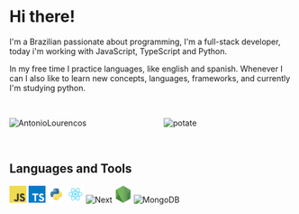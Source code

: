 # Hi there!
I'm a Brazilian passionate about programming, I'm a full-stack developer, today i'm working with JavaScript, TypeScript and Python.

In my free time I practice languages, like english and spanish. Whenever I can I also like to learn new concepts, languages, frameworks, and currently I'm studying python.

<br />
<div>
  
  ![AntonioLourencos](https://github-readme-stats.vercel.app/api?username=antoniolourencos&count_private=true&show_icons=true&custom_title=&theme=radical&include_all_commits=true)&nbsp;&nbsp;&nbsp;&nbsp;&nbsp;&nbsp;&nbsp;&nbsp;&nbsp;&nbsp;&nbsp;&nbsp;&nbsp;&nbsp;&nbsp;&nbsp;&nbsp;&nbsp;&nbsp;&nbsp;&nbsp;&nbsp;&nbsp;&nbsp;&nbsp;&nbsp;&nbsp;&nbsp;&nbsp;&nbsp;&nbsp;&nbsp;&nbsp;&nbsp;&nbsp;![potate](https://encrypted-tbn0.gstatic.com/images?q=tbn:ANd9GcRyI_-gXCgdShSDyvtSsX9fTBhAFymrwYoO0A&usqp=CAU)

 
 </div>



<br />

## Languages and Tools
<div>
  <img height="30" src="https://raw.githubusercontent.com/github/explore/80688e429a7d4ef2fca1e82350fe8e3517d3494d/topics/javascript/javascript.png" alt="JavaScript" />
    <img height="30" src="https://raw.githubusercontent.com/github/explore/80688e429a7d4ef2fca1e82350fe8e3517d3494d/topics/typescript/typescript.png" alt="TypeScript" />
  <img height="30" src="https://raw.githubusercontent.com/github/explore/80688e429a7d4ef2fca1e82350fe8e3517d3494d/topics/python/python.png" alt="Python" />
  <img height="30" src="https://raw.githubusercontent.com/github/explore/80688e429a7d4ef2fca1e82350fe8e3517d3494d/topics/react/react.png" alt="ReactJS" />
  <img height="30" src="https://camo.githubusercontent.com/92ec9eb7eeab7db4f5919e3205918918c42e6772562afb4112a2909c1aaaa875/68747470733a2f2f6173736574732e76657263656c2e636f6d2f696d6167652f75706c6f61642f76313630373535343338352f7265706f7369746f726965732f6e6578742d6a732f6e6578742d6c6f676f2e706e67" alt="Next"/> 
  <img height="30" src="https://raw.githubusercontent.com/github/explore/80688e429a7d4ef2fca1e82350fe8e3517d3494d/topics/nodejs/nodejs.png" alt="NodeJS" />
  <img height="30" src="https://avatars.githubusercontent.com/u/45120?s=200&v=4" alt="MongoDB" />
</div>
